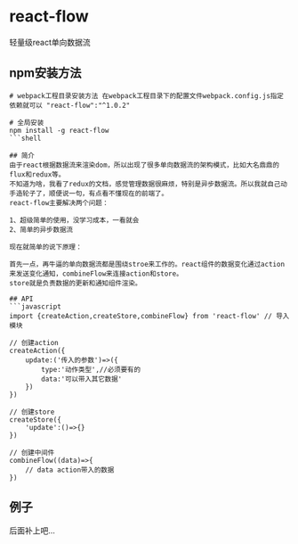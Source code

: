 # react-flow
轻量级react单向数据流

## npm安装方法
```shell
# webpack工程目录安装方法 在webpack工程目录下的配置文件webpack.config.js指定依赖就可以 "react-flow":"^1.0.2"

# 全局安装
npm install -g react-flow
```shell

## 简介
由于react根据数据流来渲染dom，所以出现了很多单向数据流的架构模式，比如大名鼎鼎的flux和redux等。
不知道为啥，我看了redux的文档，感觉管理数据很麻烦，特别是异步数据流。所以我就自己动手造轮子了，顺便说一句，有点看不懂现在的前端了。
react-flow主要解决两个问题：

1、超级简单的使用，没学习成本，一看就会
2、简单的异步数据流

现在就简单的说下原理：

首先一点，再牛逼的单向数据流都是围绕stroe来工作的。react组件的数据变化通过action来发送变化通知，combineFlow来连接action和store。
store就是负责数据的更新和通知组件渲染。

## API
```javascript
import {createAction,createStore,combineFlow} from 'react-flow' // 导入模块

// 创建action
createAction({
	update:('传入的参数')=>({
		type:'动作类型',//必须要有的
		data:'可以带入其它数据'
	})
})

// 创建store
createStore({
	'update':()=>{}
})

// 创建中间件
combineFlow((data)=>{
	// data action带入的数据
})
```

## 例子
后面补上吧...